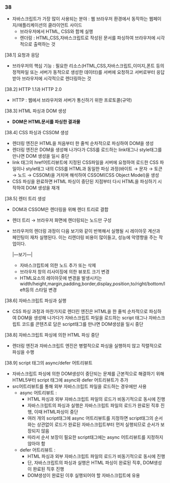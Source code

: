 ### 38

- 자바스크립트가 가장 많이 사용되는 분야 : 웹 브라우저 환경에서 동작하는 웹페이지/애플리케이션의 클라이언트 사이드
    - 브라우저에서 HTML, CSS와 함께 실행
    - 렌더링 : HTML,CSS,자바스크립트로 작성된 문서를 파싱하여 브라우저에 시각적으로 출력하는 것

[38.1] 요청과 응담

- 브라우저의 핵심 기능 : 필요한 리소스(HTML,CSS,자바스크립트,이미지,폰트 등의 정적파일 또는 서버가 동적으로 생성한 데이터)를 서버에 요청하고 서버로부터 응답 받아 브라우저에 시각적으로 렌더링하는 것

[38.2] HTTP 1.1과 HTTP 2.0

- HTTP : 웹에서 브라우저와 서버가 통신하기 위한 프로토콜(규약)

[38.3] HTML 파싱과 DOM 생성

- **DOM은 HTML문서를 파싱한 결과물**

[38.4] CSS 파싱과 CSSOM 생성

- 렌더링 엔진은 HTML을 처음부터 한 줄씩 순차적으로 파싱하여 DOM을 생성
- 렌더링 엔진은 DOM을 생성해 나가다가 CSS를 로드하는 link태그나 style태그를 만나면 DOM 생성을 일시 중단
- link 태그의 href어트리뷰트에 지정된 CSS파일을 서버에 요청하여 로드한 CSS 파일이나 style태그 내의 CSS를 HTML과 동일한 파싱 과정(바이트 → 문자 → 토큰 → 노드 → CSSOM)을 거치며 해석하여 CSSOM(CSS Object Model)을 생성
- CSS 파싱을 완료하면 HTML 파싱이 중단된 지점부터 다시 HTML을 파싱하기 시작하여 DOM 생성을 재개

[38.5] 렌터 트리 생성

- DOM과 CSSOM은 렌더링을 위해 렌더 트리로 결합
- 렌더 트리 → 브라우저 화면에 렌더링되는 노드만 구성
- 브라우저의 렌더링 과정이 다음 보기와 같이 반복해서 실행될 시 레이아웃 계산과 페인팅이 재차 실행된다. 이는 리렌더링 비용이 많이들고, 성능에 악영향을 주는 작업이다.

    |—보기—|

    - 자바스크립트에 의한 노드 추가 또는 삭제
    - 브라우저 창의 리사이징에 의한 뷰포트 크기 변경
    - HTML요소의 레이아웃에 변경을 발생시키는 width/height,margin,padding,border,display,position,to/right/bottom/left등의 스타일 변경

[38.6] 자바스크립트 파싱과 실행

- CSS 파싱 과정과 마찬가지로 렌더린 엔진은 HTML을 한 줄씩 순차적으로 파싱하여 DOM을 생성해 나가다가 자바스크립트 파일을 로드하는 script 태그나 자바스크립트 코드를 콘텐츠로 담은 script태그를 만나면 DOM생성을 일시 중단

[38.8] 자바스크립트 파싱에 의한 HTML 파싱 중단

- 렌더링 엔진과 자바스크립트 엔진은 병렬적으로 파싱을 실행하지 않고 직렬적으로 파싱을 수행

[38.9] script 태그의 async/defer 어트리뷰트

- 자바스크립트 파싱에 의한 DOM생성이 중단되는 문제를 근본적으로 해결하기 위해 HTML5부터 script 태그에 async와 defer 어트리뷰트가 추가
- src어트리뷰트를 통해 외부 자바스크립트 파일을 로드하는 경우에만 사용
    - async 어트리뷰트 :
        - HTML 파싱과 외부 자바스크립트 파일의 로드가 비동기적으로 동시에 진행
        - 자바스크립트의 파싱과 실행은 자바스크립트 파일의 로드가 완료된 직후 진행, 이때 HTML파싱이 중단
        - 여러 개의 script태그에 async 어트리뷰트를 지정하면 script태그의 순서와는 상관없이 로드가 완료된 자바스크립트부터 먼저 실행되므로 순서가 보장되지 않음
        - 따라서 순서 보장이 필요한 script태그에는 async 어트리뷰트를 지정하지 않아야 함
    - defer 어트리뷰트 :
        - HTML 파싱과 외부 자바스크립트 파일의 로드가 비동기적으로 동시에 진행
        - 단, 자바스크립트의 파싱과 실행은 HTML 파싱이 완료된 직후, DOM생성이 완료된 직후 진행
        - DOM생성이 완료된 이후 실행되어야 할 자바스크립트에 유용
